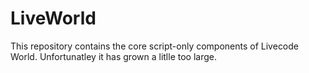 # LiveWorld
This repository contains the core script-only components of Livecode World. Unfortunatley it has grown a litlle too large.
